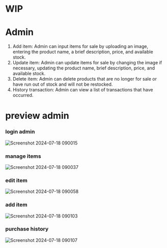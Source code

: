 # WIP

# Admin
1. Add item: Admin can input items for sale by uploading an image, entering the product name, a brief description, price, and available stock.
2. Update item: Admin can update items for sale by changing the image if necessary, updating the product name, brief description, price, and available stock.
3. Delete item: Admin can delete products that are no longer for sale or have run out of stock and will not be restocked.
4. History transaction: Admin can view a list of transactions that have occurred.


# preview admin

### login admin
![Screenshot 2024-07-18 090015](https://github.com/user-attachments/assets/e51c6c39-fa27-4915-9ba5-35afd8c0eaed)


### manage items
![Screenshot 2024-07-18 090037](https://github.com/user-attachments/assets/62747f22-7161-4465-b4ed-36c2321b9719)

### edit item
![Screenshot 2024-07-18 090058](https://github.com/user-attachments/assets/5604e85b-9a6d-4397-a510-717cd2feb60a)

### add item
![Screenshot 2024-07-18 090103](https://github.com/user-attachments/assets/af213b3f-1360-4a1c-a95f-e4956489b74f)

### purchase history
![Screenshot 2024-07-18 090107](https://github.com/user-attachments/assets/a12fb550-78d5-447a-b43f-13a872ebaed9)
